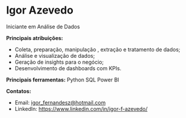 # Igor Azevedo
Iniciante em Análise de Dados

**Principais atribuições:**

- Coleta, preparação, manipulação , extração e tratamento de dados;
- Análise e visualização de dados;
- Geração de insights para o negócio;
- Desenvolvimento de dashboards com KPIs.

**Principais ferramentas:**
Python
SQL
Power BI

**Contatos:**
- Email: igor_fernandesz@hotmail.com
- LinkedIn: https://www.linkedin.com/in/igor-f-azevedo/
